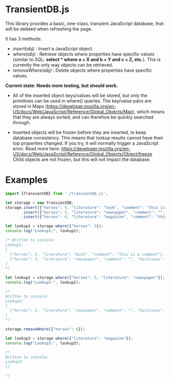 # TransientDB.js

This library provides a basic, one-class, transient JavaScript database, that will be deleted when refreshing the page.

It has 3 methods:
* *insert(obj)* : Insert a JavaScript object.
* *where(obj)* : Retrieve objects where properties have specific values (similar to SQL: **select * where a = X and b = Y and c = Z, etc.**). This is currently the only way objects can be retrieved.
* *removeWhere(obj)* : Delete objects where properties have specific values.

**Current state: Needs more testing, but should work.**

- All of the inserted object keys/values will be stored, but only the primitives can be used in where() queries. The key/value pairs are stored in Maps (https://developer.mozilla.org/en-US/docs/Web/JavaScript/Reference/Global_Objects/Map), which means that they are always sorted, and can therefore be quickly searched through.

- Inserted objects will be frozen before they are inserted, to keep database consistency. This means that lookup results cannot have their top properties changed. If you try, it will normally trigger a JavaScript error. Read more here: https://developer.mozilla.org/en-US/docs/Web/JavaScript/Reference/Global_Objects/Object/freeze
<br>Child objects are not frozen, but this will not impact the database.

# Examples

```js
import {TransientDB} from './transientdb.js';

let storage = new TransientDB;
storage.insert({"horses": 5, "literature": "book", "comment": "this is a comment"})
       .insert({"horses": 5, "literature": "newspaper", "comment": "", "hasIssues": false})
       .insert({"horses": 6, "literature": "magazine", "comment": "this is also a comment"});

let lookup1 = storage.where({"horses": 5});
console.log("Lookup1:", lookup1);

/* Written to console:
Lookup1:
[
  {"horses": 5, "literature": "book", "comment": "this is a comment"},
  {"horses": 5, "literature": "newspaper", "comment": "", "hasIssues": false}
]
*/

let lookup2 = storage.where({"horses": 5, "literature": "newspaper"});
console.log("Lookup2:", lookup2);

/*
Written to console:
Lookup2:
[
  {"horses": 5, "literature": "newspaper", "comment": "", "hasIssues": false}
]
*/

storage.removeWhere({"horses": 6});

let lookup3 = storage.where({"literature": "magazine"});
console.log("Lookup3:", lookup3);

/*
Written to console:
Lookup3:
[]

*/

```

